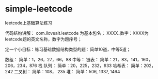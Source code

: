 # simple-leetcode
leetcode上基础算法练习

代码结构讲解：
    com.ilovealt.leetcode 为基本包名；
    XXXX_数字：XXXX为leetcode题的英文名称，数字为题序号；

定一个小目标：练习基础数据结构类型的题：简单10道，中等5道；

数组：
    简单：1，26，27，66，88
    中等：
链表：
    简单：21，83，141，160，206，234，876
栈 队列：
    简单：20，225，232，933
哈希表：
    简单：202， 242
二叉树：
    简单：108， 235
堆：
    简单：506, 1337, 1464